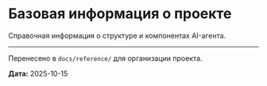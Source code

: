 # Базовая информация о проекте

Справочная информация о структуре и компонентах AI-агента.

---

Перенесено в `docs/reference/` для организации проекта.

**Дата:** 2025-10-15

